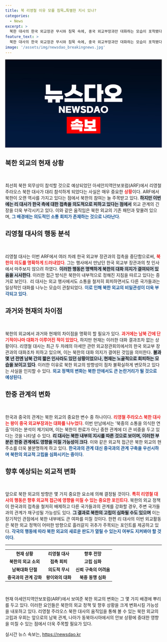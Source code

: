 ```yaml
---
title: 북 리영철 이유 모를 침묵…특별한 지시 있나?
categories:
  - News
excerpt: >
  북한 대사의 한국 외교장관 무시와 침묵 속에, 중국 외교부장과만 대화하는 모습이 포착됐다. 이번 아세안 외교장관회의에서 북한의 외교 의도가 드러나며 긴장감이 감돌고 있다.
feature_text: >
  북한 대사의 한국 외교장관 무시와 침묵 속에, 중국 외교부장과만 대화하는 모습이 포착됐다. 이번 아세안 외교장관회의에서 북한의 외교 의도가 드러나며 긴장감이 감돌고 있다.
image: '/assets/img/newsdao_breakingnews.jpg'
---
```


<p><img src="/assets/img/newsdao_breakingnews.jpg" alt="flaretime 속보" /></p>

<h2 data-ke-size="size26">북한 외교의 현재 상황</h2>  

<p data-ke-size="size16">&nbsp;</p>

<p>최선희 북한 외무상이 참석할 것으로 예상되었던 아세안지역안보포럼(ARF)에서 리영철 주라오스 북한 대사가 대리 참석하게 되었다는 사실은 매우 중요한 <b><span style="color: #ee2323;">상황</span></b>이다. ARF에서 북한이 오랜 역사를 가지고 있다는 점에서 북한의 참여는 늘 주목받고 있다. <b><span style="background-color: #21538527;">하지만 이번에는 리 대사가 한국 측에 대한 접촉을 의도적으로 피하고 있다는 점에서</span></b> 외교 관계의 긴장을 더욱 부각시키고 있다. 이와 같은 움직임은 북한 외교의 기존 패턴과 맞물려 있으며, <b><span style="color: #1a5490;">그 배경에는 의도적인 소통 회피가 존재하는 것으로 나타난다</span></b>.</p>

<h2 data-ke-size="size26">리영철 대사의 행동 분석</h2>  

<p data-ke-size="size16">&nbsp;</p>

<p>리영철 대사는 이번 ARF에서 여러 차례 한국 외교부 장관과의 접촉을 중단함으로써, <b><span style="color: #ee2323;">북한의 의도를 명확하게 드러내었다</span></b>. 그는 행사에서 만났던 한국 외교부 장관과의 첫 인사에서 마주보지 않으려 하였다. <b><span style="background-color: #21538527;">이러한 행동은 명백하게 북한의 대화 의지가 결여되어 있음을 시사한다</span></b>. 이러한 접근 방식은 북한이 내부적으로 정해진 지침을 따르고 있다는 증거로 보인다. &nbsp;리 대사는 외교 행사에서도 소통을 철저히 회피하면서도 다른 국가들과는 일상적인 대화를 나누는 모습이 관찰되었다. <b><span style="color: #1a5490;">이로 인해 북한 외교의 비일관성이 더욱 부각되고 있다</span></b>.</p>

<h2 data-ke-size="size26">과거와 현재의 차이점</h2>  

<p data-ke-size="size16">&nbsp;</p>

<p>북한의 외교에서 과거와 현재의 차이점을 명확히 할 필요가 있다. <b><span style="color: #ee2323;">과거에는 남북 간에 단기적이나마 대화가 이루어진 적이 있었다</span></b>, 하지만 현재는 이러한 대화 결과조차 없는 상황이다. 리영철 대사는 최근 두 차례의 아세안 관련 외교장관회의에서의 한국 외교부 장관과의 대화조차 피하고 있으며, 이는 북한의 대화 의지가 결여된 것임을 의미한다. <b><span style="background-color: #21538527;">불과 몇 년 전엔 남북 간의 짧은 인사라도 있던 상황이었으나, 현재는 노골적으로 회피하는 모습을 보이고 있다</span></b>. 이러한 이유로 북한 외교의 방향성이 점차 불확실하게 변모하고 있다는 사실을 인지할 수 있다. <b><span style="color: #1a5490;">외교 정책의 변화는 북한 안에서도 큰 논란거리가 될 것으로 예상된다</span></b>.</p>

<h2 data-ke-size="size26">한중 관계의 변화</h2>  

<p data-ke-size="size16">&nbsp;</p>

<p>한국과 중국의 관계는 북한 외교의 중요한 변수 중 하나이다. <b><span style="color: #ee2323;">리영철 주라오스 북한 대사는 왕이 중국 외교부장과는 대화를 나누었다</span></b>. 이번 만남에서는 '북중의 소통을 의식한 연출'이라는 분석이 제기되며, 이는 북한이 한료가 아닌 중한 관계에 더 큰 비중을 두고 있다는 것을 나타낼 수 있다. <b><span style="background-color: #21538527;">리 대사는 북한 내부의 지시를 따른 것으로 보이며, 이러한 부분은 한중 관계에도 영향을 미칠 가능성이 크다</span></b>. 이와 같은 외교적 접근은 북한 외교의 현 주소를 더욱 불분명하게 하고 있다. <b><span style="color: #1a5490;">한국과의 관계 대신 중국과의 관계 구축을 우선시하며 북한의 외교적 고립을 심화시키는 중이다</span></b>.</p>

<h2 data-ke-size="size26">향후 예상되는 외교적 변화</h2>  

<p data-ke-size="size16">&nbsp;</p>

<p>앞으로 북한 외교의 방향은 몇 가지 중요한 요소에 의해 결정될 것이다. <b><span style="color: #ee2323;">특히 리영철 대사의 행동은 향후 외교적 접근에 영향을 미칠 수 있는 중요한 포인트다</span></b>. 북한의 외교 정책이 한국과의 접촉을 철저히 배제하고 다른 국가들과의 관계를 강화할 경우, 주변 국가들과의 관계가 재구성될 가능성도 있다. <b><span style="background-color: #21538527;">그 결과로 북한의 고립이 심화될 수도 있으며</span></b> 이는 장기적인 관점에서 북한 내부에도 큰 여파를 미칠 것이다. 한편 리 대사의 이번 외교활동은 북한 외교 정책이 어떠한 방향으로 흘러갈지 귀추가 주목되는 포인트를 제공하고 있다. <b><span style="color: #1a5490;">각국의 행동에 따라 북한 외교의 새로운 판도가 열릴 수 있는지 여부도 지켜봐야 할 것이다</span></b>.</p>

<hr>

<table style="width: 100%;">
<tr>
<td style="text-align: center; height: 17px;"><b>현재 상황</b></td>
<td style="text-align: center; height: 17px;"><b>리영철 대사</b></td>
<td style="text-align: center; height: 17px;"><b>향후 전망</b></td>
</tr>
<tr>
<td style="text-align: center; height: 17px;"><b>북한의 외교 소외</b></td>
<td style="text-align: center; height: 17px;"><b>접촉 회피</b></td>
<td style="text-align: center; height: 17px;"><b>고립 심화</b></td>
</tr>
<tr>
<td style="text-align: center; height: 17px;"><b>남북대화 단절</b></td>
<td style="text-align: center; height: 17px;"><b>의도적 무시</b></td>
<td style="text-align: center; height: 17px;"><b>신뢰 구축의 어려움</b></td>
</tr>
<tr>
<td style="text-align: center; height: 17px;"><b>중국과의 관계 강화</b></td>
<td style="text-align: center; height: 17px;"><b>왕이와의 대화</b></td>
<td style="text-align: center; height: 17px;"><b>북중 동맹 심화</b></td>
</tr>
</table>

<p data-ke-size="size16">&nbsp;</p> 

<p>현재 아세안지역안보포럼(ARF)에서 보여준 북한 외교의 변화는 그 몇 가지 배경에 뿌리를 두고 있다. 이러한 요인들은 북한의 외교 정책 및 향후 상황을 크게 변화시킬 가능성을 내포하고 있다. 리영철 주라오스 북한 대사의 움직임을 통해 볼 수 있는 북한 외교의 고립과 우회는 앞으로의 남북 관계, 나아가 동북아시아에서의 안보 상황에 중대한 영향을 미칠 수 있는 점에서 더욱 주목할 필요가 있다.</p>
실시간 뉴스 속보는, <a href="https://newsdao.kr" rel="dofollow">https://newsdao.kr</a>


